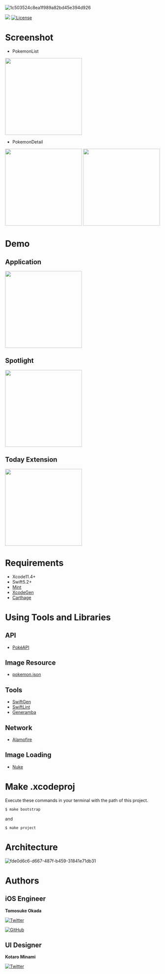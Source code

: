 ![1c503524c8ea1f989a82bd45e394d926](https://user-images.githubusercontent.com/20692907/78142386-d6a7dc00-7467-11ea-81ca-c21b6b77d823.png)

[![](https://github.com/Frog-Frog/Pokedex/workflows/CI/badge.svg)](https://github.com/Frog-Frog/Pokedex/actions?query=workflow%3ACI)
[![License](https://img.shields.io/github/license/Frog-Frog/Pokedex)](https://github.com/Frog-Frog/Pokedex/blob/master/LICENSE)

# Screenshot

- PokemonList

<img src="https://user-images.githubusercontent.com/20692907/80538716-29ca6b80-89e1-11ea-935b-48a0e6736315.png" width="250">

- PokemonDetail

<img src="https://user-images.githubusercontent.com/20692907/80538722-2b942f00-89e1-11ea-82a6-dd90adde8bd7.png" width="250">

<img src="https://user-images.githubusercontent.com/20692907/80539155-fd631f00-89e1-11ea-8ed9-0143bf7fbc0f.png" width="250">

# Demo

## Application
<img src="https://user-images.githubusercontent.com/20692907/80539441-75314980-89e2-11ea-81f8-7b6661d6495e.gif" width="250">

## Spotlight
<img src="https://user-images.githubusercontent.com/20692907/82819673-b9c5dd00-9edb-11ea-94b1-297ae27d4673.gif" width="250">

## Today Extension
<img src="https://user-images.githubusercontent.com/20692907/82715063-66ca0b00-9ccc-11ea-87fb-771d3fa231cb.gif" width="250">

# Requirements
- Xcode11.4+
- Swift5.2+
- [Mint](https://github.com/yonaskolb/Mint)
- [XcodeGen](https://github.com/yonaskolb/XcodeGen)
- [Carthage](https://github.com/Carthage/Carthage)

# Using Tools and Libraries

## API
- [PokéAPI](https://pokeapi.co/)

## Image Resource
- [pokemon.json](https://github.com/fanzeyi/pokemon.json)

## Tools
- [SwiftGen](https://github.com/SwiftGen/SwiftGen)
- [SwiftLint](https://github.com/realm/SwiftLint)
- [Generamba](https://github.com/strongself/Generamba)

## Network
- [Alamofire](https://github.com/Alamofire/Alamofire)

## Image Loading
- [Nuke](https://github.com/kean/Nuke)

# Make .xcodeproj
Execute these commands in your terminal with the path of this project.

```ruby
$ make bootstrap
```

and

```
$ make project
```

# Architecture
![fde0d6c6-d667-487f-b459-31841e71db31](https://user-images.githubusercontent.com/20692907/81504158-a551e400-9322-11ea-9457-74e80b7380f1.png)

# Authors

## iOS Engineer

**Tomosuke Okada**

[![Twitter](https://img.shields.io/twitter/follow/fr0g_fr0g?style=social)](https://twitter.com/intent/follow?screen_name=fr0g_fr0g)

[![GitHub](https://img.shields.io/github/followers/Frog-Frog?style=social)](https://github.com/Frog-Frog)

## UI Designer

**Kotaro Minami**

[![Twitter](https://img.shields.io/twitter/follow/arice_kawamako?style=social)](https://twitter.com/intent/follow?screen_name=arice_kawamako)
